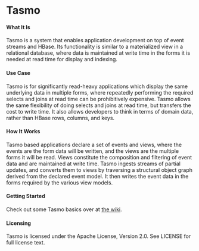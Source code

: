 Tasmo
=========

#### What It Is
Tasmo is a system that enables application development on top of event streams and HBase. Its functionality is similar to a materialized view in a relational database, where data is maintained at write time in the forms it is needed at read time for display and indexing.

#### Use Case
Tasmo is for significantly read-heavy applications which display the same underlying data in multiple forms, where repeatedly performing the required selects and joins at read time can be prohibitively expensive. Tasmo allows the same flexibility of doing selects and joins at read time, but transfers the cost to write time. It also allows developers to think in terms of domain data, rather than HBase rows, columns, and keys.

#### How It Works
Tasmo based applications declare a set of events and views, where the events are the form data will be written, and the views are the multiple forms it will be read. Views constitute the composition and filtering of event data and are maintained at write time. Tasmo ingests streams of partial updates, and converts them to views by traversing a structural object graph derived from the declared event model. It then writes the event data in the forms required by the various view models.

#### Getting Started
Check out some Tasmo basics over at [the wiki](https://github.com/jivesoftware/tasmo/wiki).

#### Licensing
Tasmo is licensed under the Apache License, Version 2.0. See LICENSE for full license text.
